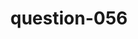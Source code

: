 ---
layout: question
title: question-056
number: 56
question: Name a downside of biking to work.
answer1: Takes longer | 28
answer2: Tired | 25
answer3: Stinky at work | 17
answer4: More dangerous/accidents | 10
answer5: Harder to carry things | 6
answer6: Look silly | 5
answer7: Worry about bike/theft | 3
answer8:
answer9:
answer10:
---